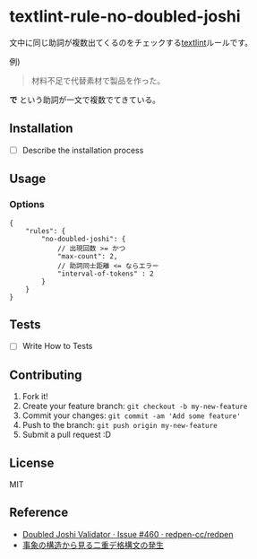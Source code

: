 # textlint-rule-no-doubled-joshi

文中に同じ助詞が複数出てくるのをチェックする[textlint](https://github.com/textlint/textlint "textlint")ルールです。

例)

> 材料不足で代替素材で製品を作った。

**で** という助詞が一文で複数でてきている。


## Installation

- [ ] Describe the installation process

## Usage

### Options

```
{
    "rules": {
        "no-doubled-joshi": {
            // 出現回数 >= かつ
            "max-count": 2,
            // 助詞同士距離 <= ならエラー
            "interval-of-tokens" : 2
        }
    }
}
```


## Tests

- [ ] Write How to Tests

## Contributing

1. Fork it!
2. Create your feature branch: `git checkout -b my-new-feature`
3. Commit your changes: `git commit -am 'Add some feature'`
4. Push to the branch: `git push origin my-new-feature`
5. Submit a pull request :D

## License

MIT

## Reference

- [Doubled Joshi Validator · Issue #460 · redpen-cc/redpen](https://github.com/redpen-cc/redpen/issues/460 "Doubled Joshi Validator · Issue #460 · redpen-cc/redpen")
- [事象の構造から見る二重デ格構文の発生 ](https://www.ninjal.ac.jp/event/specialists/project-meeting/files/JCLWorkshop_no6_papers/JCLWorkshop_No6_01.pdf "JCLWorkshop_No6_01.pdf")